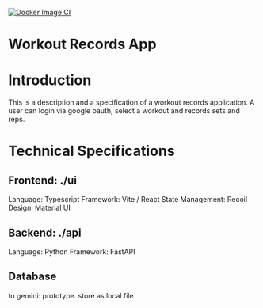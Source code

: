 [![Docker Image CI](https://github.com/Innfi/legendary-waddle/actions/workflows/docker-publish.yml/badge.svg)](https://github.com/Innfi/legendary-waddle/actions/workflows/docker-publish.yml)

# Workout Records App

# Introduction

This is a description and a specification of a workout records application.
A user can login via google oauth, select a workout and records sets and reps.

# Technical Specifications

## Frontend: ./ui
  Language: Typescript
  Framework: Vite / React
  State Management: Recoil
  Design: Material UI

## Backend: ./api
  Language: Python
  Framework: FastAPI

## Database
  to gemini: prototype. store as local file
